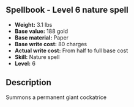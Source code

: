 ## Spellbook - Level 6 nature spell
- **Weight:** 3.1 lbs
- **Base value:** 188 gold
- **Base material:** Paper
- **Base write cost:** 80 charges
- **Actual write cost:** From half to full base cost
- **Skill:** Nature spell
- **Level:** 6
## Description
Summons a permanent giant cockatrice
